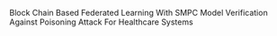 Block Chain Based Federated Learning With SMPC Model Verification Against Poisoning Attack For Healthcare Systems
